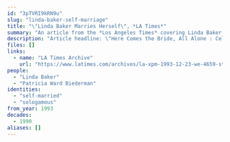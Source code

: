 ```yaml
---
id: "3pTVRI9kRN9u"
slug: "linda-baker-self-marriage"
title: "\"Linda Baker Marries Herself\", *LA Times*"
summary: "An article from the *Los Angeles Times* covering Linda Baker's self-marriage, witnessed by her family and 75 close friends."
description: "Article headline: \"Here Comes the Bride, All Alone : Celebration: For her 40th birthday, Linda Baker got seven bridesmaids and invited her family and 75 friends to witness her marriage--to herself.\""
files: []
links:
  - name: "LA Times Archive"
    url: "https://www.latimes.com/archives/la-xpm-1993-12-23-we-4659-story.html"
people:
  - "Linda Baker"
  - "Patricia Ward Biederman"
identities:
  - "self-married"
  - "sologamous"
from_year: 1993
decades:
  - 1990
aliases: []
---
```

